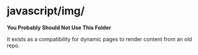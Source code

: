 # javascript/img/

**You Probably Should Not Use This Folder**

It exists as a compatibility for dynamic pages to render content from an old repo.
